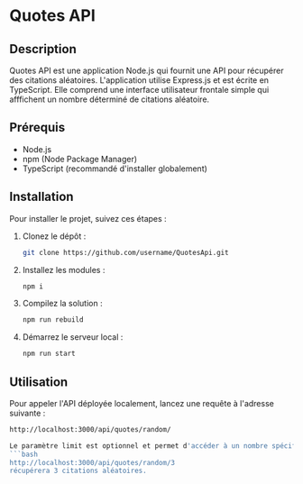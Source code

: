# Quotes API

## Description
Quotes API est une application Node.js qui fournit une API pour récupérer des citations aléatoires. L'application utilise Express.js et est écrite en TypeScript. Elle comprend une interface utilisateur frontale simple qui afffichent un nombre déterminé de citations aléatoire.

## Prérequis
- Node.js
- npm (Node Package Manager)
- TypeScript (recommandé d'installer globalement)

## Installation
Pour installer le projet, suivez ces étapes :

1. Clonez le dépôt :
   ```bash
   git clone https://github.com/username/QuotesApi.git

2. Installez les modules :
   ```bash
   npm i

3. Compilez la solution :
   ```bash
   npm run rebuild

4. Démarrez le serveur local :
   ```bash
   npm run start

## Utilisation
Pour appeler l'API déployée localement, lancez une requête à l'adresse suivante :
   ```bash
   http://localhost:3000/api/quotes/random/

Le paramètre limit est optionnel et permet d'accéder à un nombre spécifié de citations aléatoires. Par exemple :
   ```bash
   http://localhost:3000/api/quotes/random/3
récupérera 3 citations aléatoires.
